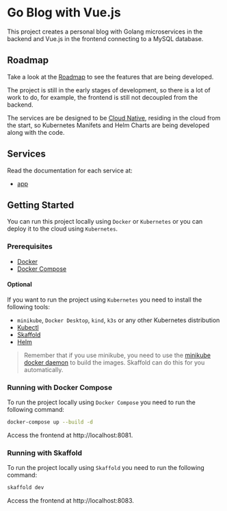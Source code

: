 # Go Blog with Vue.js

This project creates a personal blog with Golang microservices in the backend and Vue.js in the frontend connecting to a MySQL database.

## Roadmap

Take a look at the [Roadmap](./docs/roadmap.md) to see the features that are being developed.

The project is still in the early stages of development, so there is a lot of work to do, for example, the frontend is still not decoupled from the backend.

The services are be designed to be [Cloud Native](https://aws.amazon.com/what-is/cloud-native/#:~:text=The%20term%20cloud%20native%20refers,container%20orchestrators%2C%20and%20auto%20scaling.), residing in the cloud from the start, so Kubernetes Manifets and Helm Charts are being developed along with the code.

## Services

Read the documentation for each service at:

- [app](./app/README.md)

## Getting Started

You can run this project locally using `Docker` or `Kubernetes` or you can deploy it to the cloud using `Kubernetes`.

### Prerequisites

- [Docker](https://docs.docker.com/install/)
- [Docker Compose](https://docs.docker.com/compose/install/)

#### Optional

If you want to run the project using `Kubernetes` you need to install the following tools:

- `minikube`, `Docker Desktop`, `kind`, `k3s` or any other Kubernetes distribution
- [Kubectl](https://kubernetes.io/docs/tasks/tools/install-kubectl/)
- [Skaffold](https://skaffold.dev/docs/install/)
- [Helm](https://helm.sh/docs/intro/install/)

> Remember that if you use minikube, you need to use the [minikube docker daemon](https://minikube.sigs.k8s.io/docs/handbook/pushing/) to build the images. Skaffold can do this for you automatically.

### Running with Docker Compose

To run the project locally using `Docker Compose` you need to run the following command:

```bash
docker-compose up --build -d
```

Access the frontend at http://localhost:8081.

### Running with Skaffold

To run the project locally using `Skaffold` you need to run the following command:

```bash
skaffold dev
```

Access the frontend at http://localhost:8083.
